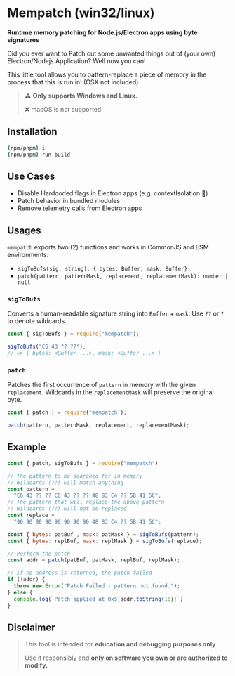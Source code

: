 # Mempatch (win32/linux)

**Runtime memory patching for Node.js/Electron apps using byte signatures** 

Did you ever want to Patch out some unwanted things out of (your own) Electron/Nodejs Application? Well now you can! 


This little tool allows you to pattern-replace a piece of memory in the process that this is run in! (OSX not included)

> ⚠️ **Only supports Windows and Linux.**
>
> ❌ macOS is not supported. 

## Installation

```bash
(npm/pnpm) i
(npm/pnpm) run build
```


## Use Cases

- Disable Hardcoded flags in Electron apps (e.g. contextIsolation 👀)
- Patch behavior in bundled modules
- Remove telemetry calls from Electron apps


## Usages

`mempatch` exports two (2) functions and works in CommonJS and ESM environments:


- `sigToBufs(sig: string): { bytes: Buffer, mask: Buffer}`
- `patch(pattern, patternMask, replacement, replacementMask): number | null`

### `sigToBufs`

Converts a human-readable signature string into `Buffer` + `mask`. Use `??` or `?` to denote wildcards.

```js
const { sigToBufs } = require("mempatch");

sigToBufs("C6 43 ?? ??");
// => { bytes: <Buffer ...>, mask: <Buffer ...> }
```

### `patch`

Patches the first occurrence of `pattern` in memory with the given `replacement`. Wildcards in the `replacementMask` will preserve the original byte.

```js
const { patch } = require('mempatch');

patch(pattern, patternMask, replacement, replacementMask);
```

## Example

```js
const { patch, sigToBufs } = require("mempatch")

// The pattern to be searched for in memory
// Wildcards (??) will match anything
const pattern =
  "C6 43 ?? ?? C6 43 ?? ?? 48 83 C4 ?? 5B 41 5C";
// The pattern that will replace the above pattern
// Wildcards (??) will not be replaced
const replace =
  "90 90 90 90 90 90 90 90 48 83 C4 ?? 5B 41 5C";

const { bytes: patBuf , mask: patMask } = sigToBufs(pattern);
const { bytes: replBuf, mask: replMask } = sigToBufs(replace);

// Perform the patch
const addr = patch(patBuf, patMask, replBuf, replMask);

// If no address is returned, the patch failed
if (!addr) {
  throw new Error("Patch Failed - pattern not found.");
} else {
  console.log(`Patch applied at 0x${addr.toString(16)}`)
}
```

## Disclaimer

>This tool is intended for **education and debugging purposes only**
>
>Use it responsibly and **only on software you own or are authorized to modify.**